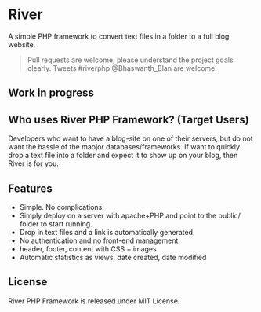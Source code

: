 River
=====

A simple PHP framework to convert text files in a folder to a full blog website.

> Pull requests are welcome, please understand the project goals clearly.
> Tweets #riverphp @Bhaswanth_Blan are welcome.

Work in progress
---------

Who uses River PHP Framework? (Target Users)
---------

Developers who want to have a blog-site on one of their servers, but do not want the hassle of the maojor databases/frameworks.
If want to quickly drop a text file into a folder and expect it to show up on your blog, then River is for you.

Features
---------

 - Simple. No complications.
 - Simply deploy on a server with apache+PHP and point to the public/ folder to start running.
 - Drop in text files and a link is automatically generated.
 - No authentication and no front-end management.
 - header, footer, content with CSS + images
 - Automatic statistics as views, date created, date modified

License
---------

River PHP Framework is released under MIT License.

